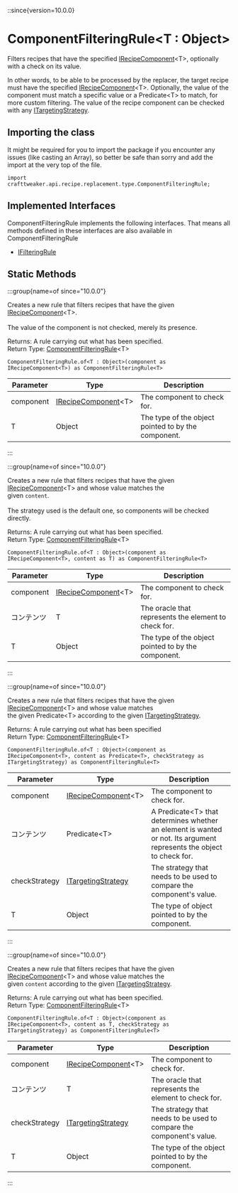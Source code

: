 ::since{version=10.0.0}
# ComponentFilteringRule&LT;T : Object&GT;

Filters recipes that have the specified [IRecipeComponent](/vanilla/api/recipe/IRecipeComponent)&lt;T&gt;, optionally with a check on its value.

 In other words, to be able to be processed by the replacer, the target recipe must have the specified [IRecipeComponent](/vanilla/api/recipe/IRecipeComponent)&lt;T&gt;. Optionally, the value of the component must match a specific value or a Predicate&lt;T&gt; to match, for more custom filtering. The value of the recipe component can be checked with any [ITargetingStrategy](/vanilla/api/recipe/replacement/ITargetingStrategy).

## Importing the class

It might be required for you to import the package if you encounter any issues (like casting an Array), so better be safe than sorry and add the import at the very top of the file.
```zenscript
import crafttweaker.api.recipe.replacement.type.ComponentFilteringRule;
```


## Implemented Interfaces
ComponentFilteringRule implements the following interfaces. That means all methods defined in these interfaces are also available in ComponentFilteringRule

- [IFilteringRule](/vanilla/api/recipe/replacement/IFilteringRule)

## Static Methods

:::group{name=of since="10.0.0"}

Creates a new rule that filters recipes that have the given [IRecipeComponent](/vanilla/api/recipe/IRecipeComponent)&lt;T&gt;. <br />  <br />  The value of the component is not checked, merely its presence.

Returns: A rule carrying out what has been specified.  
Return Type: [ComponentFilteringRule](/vanilla/api/recipe/replacement/type/ComponentFilteringRule)&lt;T&gt;

```zenscript
ComponentFilteringRule.of<T : Object>(component as IRecipeComponent<T>) as ComponentFilteringRule<T>
```

| Parameter | Type                                                                          | Description                                         |
| --------- | ----------------------------------------------------------------------------- | --------------------------------------------------- |
| component | [IRecipeComponent](/vanilla/api/recipe/IRecipeComponent)&lt;T&gt; | The component to check for.                         |
| T         | Object                                                                        | The type of the object pointed to by the component. |


:::

:::group{name=of since="10.0.0"}

Creates a new rule that filters recipes that have the given [IRecipeComponent](/vanilla/api/recipe/IRecipeComponent)&lt;T&gt; and whose value matches the <br />  given `content`. <br />  <br />  The strategy used is the default one, so components will be checked directly.

Returns: A rule carrying out what has been specified.  
Return Type: [ComponentFilteringRule](/vanilla/api/recipe/replacement/type/ComponentFilteringRule)&lt;T&gt;

```zenscript
ComponentFilteringRule.of<T : Object>(component as IRecipeComponent<T>, content as T) as ComponentFilteringRule<T>
```

| Parameter | Type                                                                          | Description                                          |
| --------- | ----------------------------------------------------------------------------- | ---------------------------------------------------- |
| component | [IRecipeComponent](/vanilla/api/recipe/IRecipeComponent)&lt;T&gt; | The component to check for.                          |
| コンテンツ     | T                                                                             | The oracle that represents the element to check for. |
| T         | Object                                                                        | The type of the object pointed to by the component.  |


:::

:::group{name=of since="10.0.0"}

Creates a new rule that filters recipes that have the given [IRecipeComponent](/vanilla/api/recipe/IRecipeComponent)&lt;T&gt; and whose value matches <br />  the given Predicate&lt;T&gt; according to the given [ITargetingStrategy](/vanilla/api/recipe/replacement/ITargetingStrategy).

Returns: A rule carrying out what has been specified  
Return Type: [ComponentFilteringRule](/vanilla/api/recipe/replacement/type/ComponentFilteringRule)&lt;T&gt;

```zenscript
ComponentFilteringRule.of<T : Object>(component as IRecipeComponent<T>, content as Predicate<T>, checkStrategy as ITargetingStrategy) as ComponentFilteringRule<T>
```

| Parameter     | Type                                                                          | Description                                                                                                                                                               |
| ------------- | ----------------------------------------------------------------------------- | ------------------------------------------------------------------------------------------------------------------------------------------------------------------------- |
| component     | [IRecipeComponent](/vanilla/api/recipe/IRecipeComponent)&lt;T&gt; | The component to check for.                                                                                                                                               |
| コンテンツ         | Predicate&lt;T&gt;                                                | A Predicate&lt;T&gt; that determines whether an element is wanted or not. Its argument <br />                       represents the object to check for. |
| checkStrategy | [ITargetingStrategy](/vanilla/api/recipe/replacement/ITargetingStrategy)      | The strategy that needs to be used to compare the component's value.                                                                                                      |
| T             | Object                                                                        | The type of object pointed to by the component.                                                                                                                           |


:::

:::group{name=of since="10.0.0"}

Creates a new rule that filters recipes that have the given [IRecipeComponent](/vanilla/api/recipe/IRecipeComponent)&lt;T&gt; and whose value matches the <br />  given `content` according to the given [ITargetingStrategy](/vanilla/api/recipe/replacement/ITargetingStrategy).

Returns: A rule carrying out what has been specified.  
Return Type: [ComponentFilteringRule](/vanilla/api/recipe/replacement/type/ComponentFilteringRule)&lt;T&gt;

```zenscript
ComponentFilteringRule.of<T : Object>(component as IRecipeComponent<T>, content as T, checkStrategy as ITargetingStrategy) as ComponentFilteringRule<T>
```

| Parameter     | Type                                                                          | Description                                                          |
| ------------- | ----------------------------------------------------------------------------- | -------------------------------------------------------------------- |
| component     | [IRecipeComponent](/vanilla/api/recipe/IRecipeComponent)&lt;T&gt; | The component to check for.                                          |
| コンテンツ         | T                                                                             | The oracle that represents the element to check for.                 |
| checkStrategy | [ITargetingStrategy](/vanilla/api/recipe/replacement/ITargetingStrategy)      | The strategy that needs to be used to compare the component's value. |
| T             | Object                                                                        | The type of the object pointed to by the component.                  |


:::

